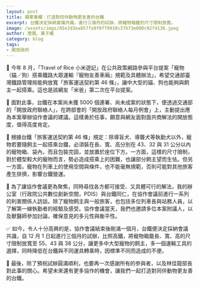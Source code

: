 ```yaml
---
layout: post
title: 蘋果專欄：打造對同伴動物更友善的台鐵
excerpt: 台鐵決定採納會議共識，進行三個月的試辦，將寵物箱籠的尺寸限制放寬。
image: /assets/imgs/85e2d3ea857fa9f8f79910c37b73e080c02f4136.jpeg
author: 唐鳳、黃子維
category: blog
tags:
- 開放政府
---
```


🐶 今年 8 月，「Travel of Rice 小米遊記」在公共政策網路參與平台提案「寵物（貓／狗）搭乘鐵路大眾運輸『寵物友善車廂』規範及具體辦法」，希望交通部臺灣鐵路管理局能夠放寬「旅客運送契約第 46 條」，讓中大型的貓、狗也能夠與飼主一起搭乘。這也是該網友「米爸」第二次在平台提案。
 
🚆 面對此事，台鐵在本案尚未獲 5000 個連署、尚未成案的狀態下，便透過交通部的「開放政府聯絡人」，在跨部會的「開放政府聯絡人每月例會」上，主動提出應為本案舉辦協作會議的建議。這樣勇於任事，願意與網友面對面共商解法的開放態度，值得高度肯定。
 
🚃 根據台鐵「旅客運送契約第 46 條」規定：除導盲犬、導聾犬等執勤犬以外，寵物若要隨飼主一起搭乘台鐵，必須裝在長、寬、高分別在 43、32 與 31 公分以內的寵物箱、袋內，而且包裝完固，並放置於座位下方。一方面，這樣的尺寸限制，對於體型較大的寵物而言，勢必造成搭乘上的困難，也讓部分飼主望而生怯。但另一方面，寵物在列車上的使用空間與條件，也不能毫無規範，否則可能對其他旅客產生排擠，影響台鐵營運。
 
🎨 為了讓協作會議更為聚焦，同時尋找各方都可接受、又具體可行的解法，我的辦公室（行政院公共數位創新空間，PDIS）與台鐵同仁，在協作會議前進行一系列的利害關係人訪談。除了寵物飼主與一般旅客，也包括多位列車長與站務人員，以了解第一線執勤者的經驗及感受。協作會議當天，我們也邀請多位本案附議人，以及獸醫師參加討論，確保意見的多元性與衡平性。
 
✅ 如今，令人十分高興的是，協作會議結束後剛滿一個月，台鐵便決定採納會議共識，自 12 月 1 日起進行三個月的試辦，比照高鐵，將寵物箱籠長、寬、高的尺寸限制放寬至 55、43 與 38 公分，讓更多中大型寵物的飼主，多一個運輸工具的選擇，同時降低在台鐵與不同運具轉乘時，因標準不同而造成的不便。
 
🚄 最後，除了預祝試辦圓滿順利，也要再一次感謝所有的參與者，以及林佳龍部長對此事的關心。希望未來還有更多協作的機會，讓我們一起打造對同伴動物更友善的台鐵。
